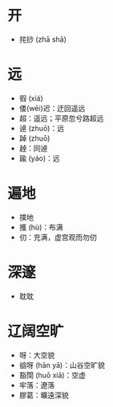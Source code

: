 # 开
* 挓挱 (zhā shā)

# 远
* 徦 (xiá)
* 倭(wēi)迟：迂回遥远
* 超：遥远；平原忽兮路超远
* 逴 (zhuō)：远
* 踔 (zhuō)
* 趠：同逴
* 踰 (yáo)：远

# 遍地
* 撲地
* 擭 (hù)：布满
* 仞：充满，虚宫观而勿仞
# 深邃
* 耽耽
# 辽阔空旷
* 呀：大空貌
* 谽呀 (hān yā)：山谷空旷貌
* 豁閕 (huō xiā)：空虚
* 牢落：遼落
* 膠葛：曠遠深貌
